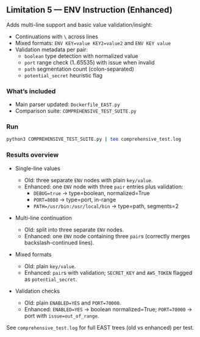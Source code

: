 ## Limitation 5 — ENV Instruction (Enhanced)

Adds multi-line support and basic value validation/insight:
- Continuations with `\` across lines
- Mixed formats: `ENV KEY=value KEY2=value2` and `ENV KEY value`
- Validation metadata per pair:
  - `boolean` type detection with normalized value
  - `port` range check (1..65535) with issue when invalid
  - `path` segmentation count (colon-separated)
  - `potential_secret` heuristic flag

### What’s included
- Main parser updated: `Dockerfile_EAST.py`
- Comparison suite: `COMPREHENSIVE_TEST_SUITE.py`

### Run
```bash
python3 COMPREHENSIVE_TEST_SUITE.py | tee comprehensive_test.log
```

### Results overview
- Single-line values
  - Old: three separate `ENV` nodes with plain `key/value`.
  - Enhanced: one `ENV` node with three `pair` entries plus validation:
    - `DEBUG=true` → type=boolean, normalized=True
    - `PORT=8080` → type=port, in-range
    - `PATH=/usr/bin:/usr/local/bin` → type=path, segments=2

- Multi-line continuation
  - Old: split into three separate `ENV` nodes.
  - Enhanced: one `ENV` node containing three `pair`s (correctly merges backslash-continued lines).

- Mixed formats
  - Old: plain `key/value`.
  - Enhanced: `pair`s with validation; `SECRET_KEY` and `AWS_TOKEN` flagged as `potential_secret`.

- Validation checks
  - Old: plain `ENABLED=YES` and `PORT=70000`.
  - Enhanced: `ENABLED=YES` → boolean normalized=True; `PORT=70000` → port with `issue=out_of_range`.

See `comprehensive_test.log` for full EAST trees (old vs enhanced) per test.
